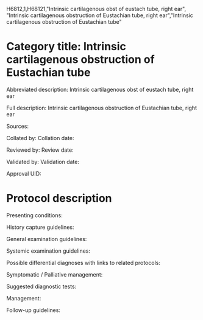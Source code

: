 H6812,1,H68121,"Intrinsic cartilagenous obst of eustach tube, right ear", "Intrinsic cartilagenous obstruction of Eustachian tube, right ear","Intrinsic cartilagenous obstruction of Eustachian tube"
# Category title: Intrinsic cartilagenous obstruction of Eustachian tube

Abbreviated description: Intrinsic cartilagenous obst of eustach tube, right ear

Full description: Intrinsic cartilagenous obstruction of Eustachian tube, right ear

Sources:

Collated by:
Collation date:

Reviewed by:
Review date:

Validated by:
Validation date:

Approval UID:

# Protocol description

Presenting conditions:

History capture guidelines:

General examination guidelines:

Systemic examination guidelines:

Possible differential diagnoses with links to related protocols:

Symptomatic / Palliative management:

Suggested diagnostic tests:

Management:

Follow-up guidelines:
